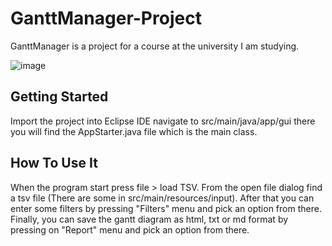 # GanttManager-Project
GanttManager is a project for a course at the university I am studying.



![image](https://github.com/PanagiotisT2307/GanttManager-Project/assets/49351300/3fb252d0-f512-4ddd-88a4-768603c74133)



## Getting Started
Import the project into Eclipse IDE navigate to src/main/java/app/gui there you will find the AppStarter.java file which is the main class.

## How To Use It
When the program start press file > load TSV. From the open file dialog find a tsv file (There are some in src/main/resources/input). After that
you can enter some filters by pressing \"Filters\" menu and pick an option from there. Finally, you can save the gantt diagram as html, txt or md format
by pressing on \"Report\" menu and pick an option from there.
